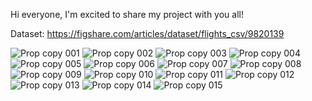 Hi everyone, I'm excited to share my project with you all!

Dataset: https://figshare.com/articles/dataset/flights_csv/9820139

![Prop copy 001](https://github.com/carissasetiawan/PREDICTYOURFLIGHT/assets/114559450/75979277-e326-4e2b-95f1-5c2006413a31)
![Prop copy 002](https://github.com/carissasetiawan/PREDICTYOURFLIGHT/assets/114559450/55e276c2-7a8d-4691-8d4b-598b1be82730)
![Prop copy 003](https://github.com/carissasetiawan/PREDICTYOURFLIGHT/assets/114559450/fb750947-5b61-4398-99e7-b4a68645bd4d)
![Prop copy 004](https://github.com/carissasetiawan/PREDICTYOURFLIGHT/assets/114559450/233658b6-8d55-45bf-82fa-10c0fd3b11cf)
![Prop copy 005](https://github.com/carissasetiawan/PREDICTYOURFLIGHT/assets/114559450/e9bbf342-0d22-482e-9e58-0d9d59532e02)
![Prop copy 006](https://github.com/carissasetiawan/PREDICTYOURFLIGHT/assets/114559450/71867620-9a75-4509-8851-683d14994708)
![Prop copy 007](https://github.com/carissasetiawan/PREDICTYOURFLIGHT/assets/114559450/be70900e-ebf4-4dcb-baf1-d3e6fae8e505)
![Prop copy 008](https://github.com/carissasetiawan/PREDICTYOURFLIGHT/assets/114559450/fefa1d16-f7fe-4efe-9bcc-d6e2bfbcba9a)
![Prop copy 009](https://github.com/carissasetiawan/PREDICTYOURFLIGHT/assets/114559450/f96abc0b-0f88-423f-8d5e-d9aa53eab91b)
![Prop copy 010](https://github.com/carissasetiawan/PREDICTYOURFLIGHT/assets/114559450/89d31382-667c-4f73-bcf1-96bd2f0041fb)
![Prop copy 011](https://github.com/carissasetiawan/PREDICTYOURFLIGHT/assets/114559450/d38a494f-e928-4e8e-a886-a18f8b9d8558)
![Prop copy 012](https://github.com/carissasetiawan/PREDICTYOURFLIGHT/assets/114559450/4eef6d20-1a25-4243-bccb-695b6e318c95)
![Prop copy 013](https://github.com/carissasetiawan/PREDICTYOURFLIGHT/assets/114559450/34c70f5d-13ec-4946-9738-7591a084e82b)
![Prop copy 014](https://github.com/carissasetiawan/PREDICTYOURFLIGHT/assets/114559450/f046a483-5049-4315-8b4f-e24e695e04ca)
![Prop copy 015](https://github.com/carissasetiawan/PREDICTYOURFLIGHT/assets/114559450/bef96539-6089-489e-bc87-5c2e46b99c75)

